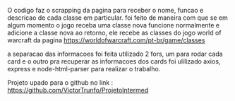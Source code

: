 O codigo faz o scrapping da pagina para receber o nome, funcao e descricao de cada classe em particular.
foi feito de maneira com que se em algum momento o jogo receba uma classe nova funcione normalmente e adicione a classe nova ao retorno,
ele recebe as classes do jogo world of warcraft da pagina https://worldofwarcraft.com/pt-br/game/classes

a separacao das informacoes foi feita utilizado 2 fors, um para rodar cada card e o outro pra recuperar as informacoes dos cards
foi ulilizado axios, express e node-html-parser para realizar o trabalho.


Projeto upado para o github no link : https://github.com/VictorTrunfo/ProjetoIntermed

